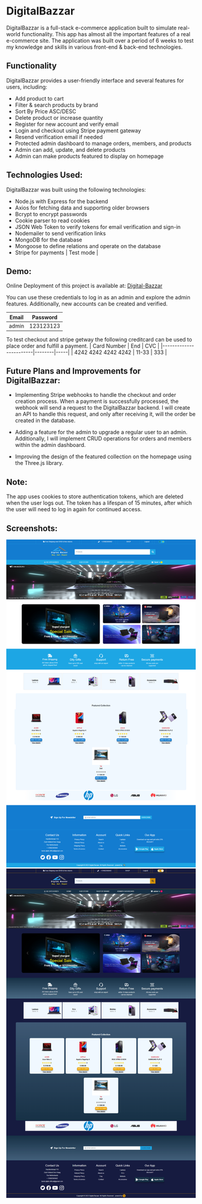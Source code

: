 # DigitalBazzar

DigitalBazzar is a full-stack e-commerce application built to simulate real-world functionality. This app has almost all the important features of a real e-commerce site. The application was built over a period of 6 weeks to test my knowledge and skills in various front-end & back-end technologies.

## Functionality

DigitalBazzar provides a user-friendly interface and several features for users, including:

- Add product to cart
- Filter & search products by brand
- Sort By Price ASC/DESC
- Delete product or increase quantity
- Register for new account and verify email
- Login and checkout using Stripe payment gateway
- Resend verification email if needed
- Protected admin dashboard to manage orders, members, and products
- Admin can add, update, and delete products
- Admin can make products featured to display on homepage

## Technologies Used:
DigitalBazzar was built using the following technologies:

- Node.js with Express for the backend
- Axios for fetching data and supporting older browsers
- Bcrypt to encrypt passwords
- Cookie parser to read cookies
- JSON Web Token to verify tokens for email verification and sign-in
- Nodemailer to send verification links
- MongoDB for the database
- Mongoose to define relations and operate on the database
- Stripe for payments | Test mode |

## Demo:
Online Deployment of this project is available at:    [Digital-Bazzar](https://digital-bazzar.netlify.app/) <br>

You can use these credentials to log in as an admin and explore the admin features. Additionally, new accounts can be created and verified.

| Email  | Password  |
|-----------|-----------|
| admin | 123123123 |

To test checkout and stripe getway the following creditcard can be used to place order and fulfill a payment.
| Card Number             | End    | CVC |
|------------------------|--------|-----|
| 4242 4242 4242 4242     | 11-33  | 333 |



## Future Plans and Improvements for DigitalBazzar:
- Implementing Stripe webhooks to handle the checkout and order creation process. When a payment is successfully processed, the webhook will send a request to the DigitalBazzar backend. I will create an API to handle this request, and only after receiving it, will the order be created in the database.

- Adding a feature for the admin to upgrade a regular user to an admin. Additionally, I will implement CRUD operations for orders and members within the admin dashboard.

- Improving the design of the featured collection on the homepage using the Three.js library.

## Note:
The app uses cookies to store authentication tokens, which are deleted when the user logs out. The token has a lifespan of 15 minutes, after which the user will need to log in again for continued access.


## Screenshots:
![Screenshot of DigitalBazzar homepage](https://github.com/Tarek666666/DigitalBazzar-backend/blob/master/screenshots/home.png)
![Screenshot of DigitalBazzar homepage](https://github.com/Tarek666666/DigitalBazzar-backend/blob/master/screenshots/home-dark.png)
